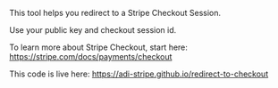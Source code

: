 This tool helps you redirect to a Stripe Checkout Session.

Use your public key and checkout session id. 

To learn more about Stripe Checkout, start here: https://stripe.com/docs/payments/checkout

This code is live here: https://adi-stripe.github.io/redirect-to-checkout
